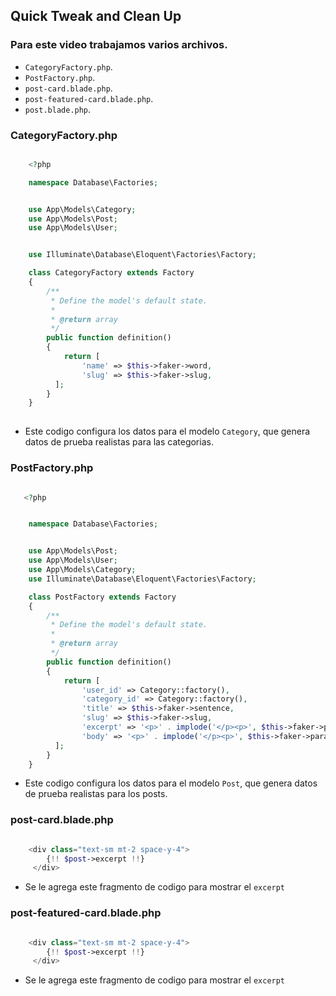 ## Quick Tweak and Clean Up 

### Para este video trabajamos varios archivos.

- `CategoryFactory.php`.
- `PostFactory.php`.
- `post-card.blade.php`.
- `post-featured-card.blade.php`.
- `post.blade.php`.


### CategoryFactory.php


```php

    <?php

    namespace Database\Factories;


    use App\Models\Category;
    use App\Models\Post;
    use App\Models\User;


    use Illuminate\Database\Eloquent\Factories\Factory;

    class CategoryFactory extends Factory
    {
        /**
         * Define the model's default state.
         *
         * @return array
         */
        public function definition()
        {
            return [
                'name' => $this->faker->word,
                'slug' => $this->faker->slug,
          ];
        }
    }
  
```

- Este codigo configura los datos para el modelo `Category`, que genera datos de prueba realistas para las categorias.


### PostFactory.php



```php

   <?php


    namespace Database\Factories;


    use App\Models\Post;
    use App\Models\User;
    use App\Models\Category;
    use Illuminate\Database\Eloquent\Factories\Factory;

    class PostFactory extends Factory
    {
        /**
         * Define the model's default state.
         *
         * @return array
         */
        public function definition()
        {
            return [
                'user_id' => Category::factory(),
                'category_id' => Category::factory(),
                'title' => $this->faker->sentence,
                'slug' => $this->faker->slug,
                'excerpt' => '<p>' . implode('</p><p>', $this->faker->paragraphs(2)) . '</p>',
                'body' => '<p>' . implode('</p><p>', $this->faker->paragraphs(6)) . '</p>',
          ];
        }
    }

```

- Este codigo configura los datos para el modelo `Post`, que genera datos de prueba realistas para los posts.



### post-card.blade.php


```php

    <div class="text-sm mt-2 space-y-4">
        {!! $post->excerpt !!}
     </div>

```

- Se le agrega este fragmento de codigo para mostrar el `excerpt`


### post-featured-card.blade.php


```php

    <div class="text-sm mt-2 space-y-4">
        {!! $post->excerpt !!}
     </div>

```

- Se le agrega este fragmento de codigo para mostrar el `excerpt`


